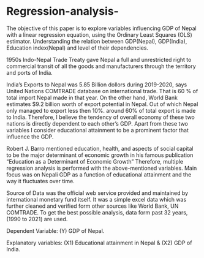 # Regression-analysis-
The objective of this paper is to explore variables influencing GDP of Nepal with a linear regression equation, using the Ordinary Least Squares (OLS) estimator. Understanding the relation between GDP(Nepal), GDP(India), Education index(Nepal) and level of their dependencies.


1950s Indo-Nepal Trade Treaty gave Nepal a full and unrestricted right to commercial transit of all the goods and manufacturers through the territory and ports of India.

India’s Exports to Nepal was 5.85 Billion dollors during 2019-2020, says United Nations COMTRADE database on international trade. That is 60 % of total import Nepal made in that year. On the other hand, World Bank estimates $9.2 billion worth of export potential in Nepal. Out of which Nepal only managed to export less then 10%. around 60% of total export is made to India. Therefore, I believe the tendency of overall economy of these two nations is directly dependent to each other’s GDP. Apart from these two variables I consider educational attainment to be a prominent factor that influence the GDP.

Robert J. Barro mentioned education, health, and aspects of social capital to be the major determinant of economic growth in his famous publication “Education as a Determinant of Economic Growth” Therefore, multiple regression analysis is performed with the above-mentioned variables. Main focus was on Nepali GDP as a function of educational attainment and the way it fluctuates over time.

Source of Data was the official web service provided and maintained by international monetary fund itself. It was a simple excel data which was further cleaned and verified form other sources like World Bank, UN COMTRADE. To get the best possible analysis, data form past 32 years, (1990 to 2021) are used.

Dependent Variable: (Y) GDP of Nepal.

Explanatory variables: (X1) Educational attainment in Nepal & (X2) GDP of India.
